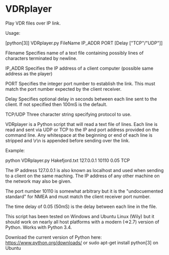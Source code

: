 # VDRplayer
Play VDR files over IP link.

Usage:

[python[3]] VDRplayer.py FileName IP_ADDR PORT [Delay ["TCP"/"UDP"]]

  Filename      Specifies name of a text file containing possibly lines of characters 
                terminated by newline.
  
  IP_ADDR       Specifies the IP address of a client computer (possible same address 
                as the player)
  
  PORT          Specifies the integer port number to establish the link. This must 
                match the port number expected by the client receiver.
				
  Delay         Specifies optional delay in seconds between each line sent to the client.
                If not specified then 100mS is the default.
				
  TCP/UDP       Three character string specifying protocol to use.
  

VDRplayer is a Python script that will read a text file of lines. Each line is read and 
sent via UDP or TCP to the IP and port address provided on the command line. Any 
whitespace at the beginning or end of each line is stripped and \r\n is appended before 
sending over the link.

Example:

python VDRplayer.py Hakefjord.txt 127.0.0.1 10110 0.05 TCP


The IP address 127.0.0.1 is also known as localhost and used when sending to a client 
on the same maching. The IP address of any other machine on the network may also be given.

The port number 10110 is somewhat arbitrary but it is the "undocuemented standard" for 
NMEA and must match the client receiver port number.

The time delay of 0.05 (50mS) is the delay between each line in the file.

This script has been tested on Windows and Ubuntu Linux (Wily) but it should work on 
nearly all host platforms with a modern (=>2.7) version of Python. Works with Python 3.4.

Download the current version of Python here: https://www.python.org/downloads/ or 
sudo apt-get install python[3] on Ubuntu
